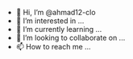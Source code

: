 - 👋 Hi, I’m @ahmad12-clo
- 👀 I’m interested in ...
- 🌱 I’m currently learning ...
- 💞️ I’m looking to collaborate on ...
- 📫 How to reach me ...

<!---
ahmad12-clo/ahmad12-clo is a ✨ special ✨ repository because its `README.md` (this file) appears on your GitHub profile.
You can click the Preview link to take a look at your changes.
--->
